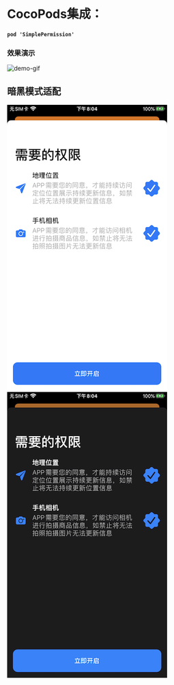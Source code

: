 
# CocoPods集成：

####  `pod 'SimplePermission'`

### 效果演示

![demo-gif](./demo.gif)

## 暗黑模式适配


![light_screenshots](./light_screenshots.PNG)![dark_screenshots](./dark_screenshots.PNG)

